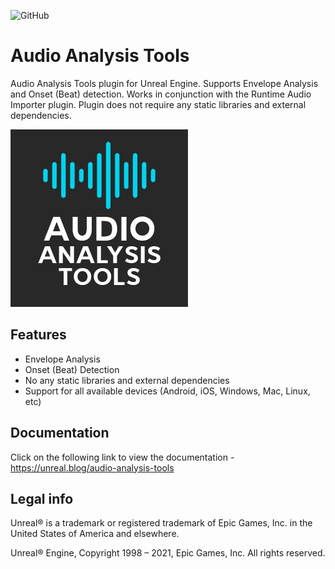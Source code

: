 ![GitHub](https://img.shields.io/github/license/gtreshchev/AudioAnalysisTools)
# Audio Analysis Tools
Audio Analysis Tools plugin for Unreal Engine. Supports Envelope Analysis and Onset (Beat) detection.
Works in conjunction with the Runtime Audio Importer plugin.
Plugin does not require any static libraries and external dependencies.

![Audio Analysis Tools Unreal Engine Plugin Logo](image/audioanalysistools.jpg "AudioAnalysisTools Unreal Engine Plugin Logo")

## Features
- Envelope Analysis
- Onset (Beat) Detection
- No any static libraries and external dependencies
- Support for all available devices (Android, iOS, Windows, Mac, Linux, etc)

## Documentation
Click on the following link to view the documentation - https://unreal.blog/audio-analysis-tools

## Legal info

Unreal® is a trademark or registered trademark of Epic Games, Inc. in the United States of America and elsewhere.

Unreal® Engine, Copyright 1998 – 2021, Epic Games, Inc. All rights reserved.
